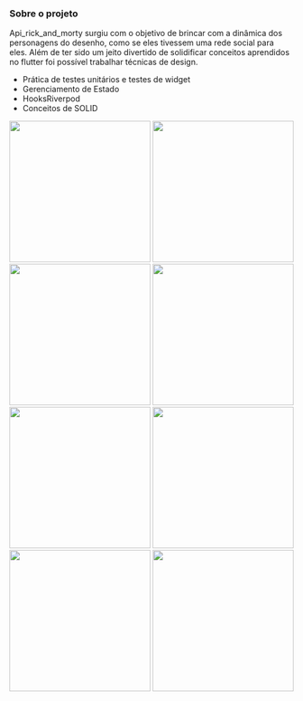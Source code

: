 ### Sobre o projeto
Api_rick_and_morty surgiu com o objetivo de brincar com a dinâmica dos personagens do desenho,
como se eles tivessem uma rede social para eles. Além de ter sido um jeito divertido
de solidificar conceitos aprendidos no flutter foi possível trabalhar técnicas de design.
- Prática de testes unitários e testes de widget
- Gerenciamento de Estado
- HooksRiverpod
- Conceitos de SOLID

<img src="https://github.com/julialuciani/api_rick_and_morty/assets/113135536/bab49f27-9201-4685-946c-56a8f5998f9e" width = "250">
<img src="https://github.com/julialuciani/api_rick_and_morty/assets/113135536/6967eaba-1774-48c8-82ea-5ea3d1a445e9" width = "250">
<img src="https://github.com/julialuciani/api_rick_and_morty/assets/113135536/8bbc3c39-9814-4ddd-825d-7904efe4c1f8" width = "250">
<img src="https://github.com/julialuciani/api_rick_and_morty/assets/113135536/2c0e8530-7d86-4f73-88a1-c8e1baa2a69a" width = "250">
<img src="https://github.com/julialuciani/api_rick_and_morty/assets/113135536/0d0dd3a4-f9a3-4433-8942-5961a21961fe" width = "250">
<img src="https://github.com/julialuciani/api_rick_and_morty/assets/113135536/0c8faa2a-8aa5-4aa4-9abf-943c678e0d5a" width = "250">
<img src="https://github.com/julialuciani/api_rick_and_morty/assets/113135536/a6a1e87f-62e6-4475-a7c5-123435b67aaa" width = "250">
<img src="https://github.com/julialuciani/api_rick_and_morty/assets/113135536/fd0882d8-d7fb-4d82-9fab-a1fadce03ce1" width = "250">
